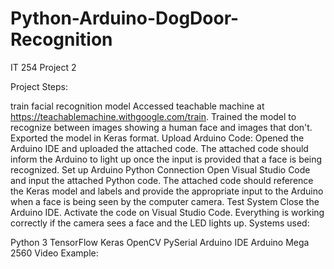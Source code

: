 # Python-Arduino-DogDoor-Recognition
IT 254 Project 2

Project Steps:

train facial recognition model
Accessed teachable machine at https://teachablemachine.withgoogle.com/train.
Trained the model to recognize between images showing a human face and images that don't.
Exported the model in Keras format.
Upload Arduino Code:
Opened the Arduino IDE and uploaded the attached code.
The attached code should inform the Arduino to light up once the input is provided that a face is being recognized.
Set up Arduino Python Connection
Open Visual Studio Code and input the attached Python code.
The attached code should reference the Keras model and labels and provide the appropriate input to the Arduino when a face is being seen by the computer camera.
Test System
Close the Arduino IDE.
Activate the code on Visual Studio Code.
Everything is working correctly if the camera sees a face and the LED lights up.
Systems used:

Python 3
TensorFlow
Keras
OpenCV
PySerial
Arduino IDE
Arduino Mega 2560
Video Example:
